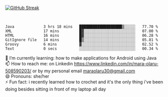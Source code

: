 

 <!--<img align="center" src="https://github-readme-stats.vercel.app/api?username=MaraxD&theme=github_dark&show_icons=true&count_private=true"/>-->
[![GitHub Streak](http://github-readme-streak-stats.herokuapp.com?user=MaraxD&theme=tokyonight_duo&align=center)](https://git.io/streak-stats)
 
 
 <br/>

<!--START_SECTION:waka-->

```text
Java             3 hrs 18 mins   ███████████████████▒░░░░░   77.70 %
XML              17 mins         █▓░░░░░░░░░░░░░░░░░░░░░░░   07.00 %
HTML             16 mins         █▓░░░░░░░░░░░░░░░░░░░░░░░   06.28 %
GitIgnore file   14 mins         █▒░░░░░░░░░░░░░░░░░░░░░░░   05.81 %
Groovy           6 mins          ▓░░░░░░░░░░░░░░░░░░░░░░░░   02.52 %
Text             0 secs          ░░░░░░░░░░░░░░░░░░░░░░░░░   00.34 %
```

<!--END_SECTION:waka-->
<!--[![willianrod's wakatime stats](https://github-readme-stats.vercel.app/api/wakatime?username=MaraxD)](https://github.com/anuraghazra/github-readme-stats)-->

🌱 I’m currently learning: how to make applications for Android using Java<br/>
📫 How to reach me: on Linkedin https://www.linkedin.com/in/mara-olaru-508590203/ or by my personal email maraolaru30@gmail.com <br/>
😄 Pronouns: she/her <br/>
⚡ Fun fact: i recently learned how to crochet and it's the only thing i've been doing besides sitting in front of my laptop all day <br/>
 
